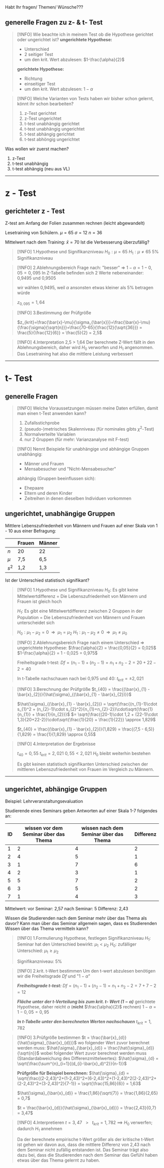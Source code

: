 Habt Ihr fragen/ Themen/ Wünsche???

## generelle Fragen zu z- & t- Test

>[!INFO] Wie beachte ich in meinem Test ob die Hypothese gerichtet oder ungerichtet ist?
>**ungerichtete Hypothese:**
>- Unterschied
>- 2 seitiger Test
>- um den krit. Wert abzulesen: $1-\frac{\alpha}{2}$
>
>**gerichtete Hypothese:**
>- Richtung
>- einseitiger Test
>- um den krit. Wert abzulesen: $1-\alpha$

>[!INFO] Welche Varianten von Tests haben wir bisher schon gelernt, könnt ihr schon bearbeiten?
>
>1. z-Test gerichtet
>2. z-Test ungerichtet
>3. t-test unabhängig gerichtet
>4. t-test unabhängig ungerichtet
>5. t-test abhängig gerichtet
>6. t-test abhöngig ungerichtet

Was wollen wir zuerst machen?
1. z-Test
2. t-test unabhängig
3. t-test abhängig (neu aus VL)

--- 
# z - Test
## gerichteter z - Test

Z-test am Anfang der Folien zusammen rechnen (leicht abgewandelt)

Lesetraining von Schülern. 
$\mu = 65$
$\sigma = 12$
$n = 36$

Mittelwert nach dem Training:
$\bar{x} = 70$
Ist die Verbesserung überzufällig?

>[!INFO] 1.Hypothese und Signifikanzniveau
>$H_0: \mu = 65$
>$H_1: \mu \neq 65$
>5% Signifikanzniveau

>[!INFO] 2.Ablehnungsbereich
>Frage nach: "besser" $\Rightarrow$
>$1 - \alpha = 1 - 0,05 =0,095$
> In Z-Tabelle befinden sich 2 Werte nebeneinander:
> 0,9495 und 0,9505 
>
>wir wählen 0,9495, weil $\alpha$ ansonsten etwas kleiner als 5% betragen würde
>
>$z_{0,095}=1,64$

>[!INFO] 3.Bestimmung der Prüfgröße
>
>$z_{krit}=\frac{\bar{x}-\mu}{\sigma_{\bar{x}}}=\frac{\bar{x}-\mu}{\frac{\sigma}{\sqrt{n}}}=\frac{70-65}{\frac{12}{\sqrt{36}}} = \frac{5}{\frac{12}{6}} = \frac{5}{2} = 2,5$

>[!INFO] 4.Interpretation
>2,5 > 1,64
>Der berechnete Z-Wert fällt in den Ablehnungsbereich, daher wird $H_0$ verworfen und $H_1$ angenommen. Das Lesetraining hat also die mittlere Leistung verbessert  

---
# t- Test
## generelle Fragen
>[!INFO] Welche Voraussetzungen müssen meine Daten erfüllen, damit man einen t-Test anwenden kann?
>1. Zufallsstichprobe
>2. (pseudo-)metrisches Skalenniveau (für nominales gibts $\chi^2$-Test)
>3. Normalverteilte Variablen
>4. nur 2 Gruppen (für mehr: Varianzanalyse mit F-test)

>[!INFO] Nennt Beispiele für unabhängige und abhängige Gruppen
>unabhängig: 
>- Männer und Frauen
>- Mensabesucher und "Nicht-Mensabesucher"
>
>abhängig (Gruppen beeinflussen sich):
>- Ehepaare
>- Eltern und deren Kinder
>- Zeitreihen in denen dieselben Individuen vorkommen


## ungerichtet, unabhängige Gruppen

Mittlere Lebenszufriedenheit von Männern und Frauen auf einer Skala von 1 - 10 aus einer Befragung:

|       | Frauen | Männer |
| ----- | ------ | ------ |
| $n$   | 20     | 22     |
| $\mu$ | 7,5    | 6,5    |
| $s^2$      |   1,2     |   1,3     |

Ist der Unterschied statistisch signifikant?

>[!INFO] 1.Hypothese und Signifikanzniveau
>$H_0$: Es gibt keine Mittelwertdifferenz = Die Lebenszufriedenheit von Männern und Frauen ist gleich hoch 
>
>$H_1$: Es gibt eine Mittelwertdifferenz zwischen 2 Gruppen in der Population = Die Lebenszufriedenheit von Männern und Frauen unterscheidet sich 
>
>$H_0: \mu_1 - \mu_2 = 0 ~~\Rightarrow~~ \mu_1 = \mu_2$
>$H_1 : \mu_1 - \mu_2 \neq 0 ~~\Rightarrow~~ \mu_1 \neq \mu_0$
>

>[!INFO] 2.Ablehnungsbereich
>Frage nach einem Unterschied $\Rightarrow$ ungerichtete Hypothese: 
>$\frac{\alpha}{2} = \frac{0,05}{2} = 0,025$
>$1-\frac{\alpha}{2} = 1 - 0,025 = 0,975$
>
>Freiheitsgrade t-test: 
>$Df = (n_1 - 1)+(n_2 - 1) = n_1 + n_2 -2 = 20 + 22 - 2 = 40$
>
>In t-Tabelle nachschauen nach bei 0,975 und 40: $t_{krit} = \pm 2,021$

>[!INFO] 3.Berechnung der Prüfgröße
>$t_{40} = \frac{(\bar{x}_{1} - \bar{x}_{2})}{\hat{\sigma}_{(\bar{x}_{1} - \bar{x}_{2})}}$
>
>$\hat{\sigma}_{(\bar{x}_{1} - \bar{x}_{2})} = \sqrt{\frac{(n_{1}-1)\cdot s_{1}^2 + (n_{2}-1)\cdot s_{2}^2}{n_{1}+n_{2}-2}}\cdot\sqrt{\frac{1}{n_{1}} + \frac{1}{n_{2}}}$
>$= \sqrt{\frac{(20-1)\cdot 1,2 + (22-1)\cdot 1,3}{20+22-2}}\cdot\sqrt{\frac{1}{20} + \frac{1}{22}} \approx 1,829$
>
>$t_{40} = \frac{(\bar{x}_{1} - \bar{x}_{2})}{1,829} = \frac{(7,5 - 6,5)}{1,829} = \frac{1}{1,829} \approx 0,55$

>[!INFO] 4.Interpretation der Ergebnisse
>
>$t_{40} = 0,55$
>$t_{krit} = 2,021$
>$0,55 < 2,021$
>$H_0$ bleibt weiterhin bestehen
>
>Es gibt keinen statistisch signifikanten Unterschied zwischen der mittleren Lebenszufriedenheit von Frauen im Vergleich zu Männern. 


---

## ungerichtet, abhängige Gruppen
Beispiel: Lehrveranstaltungsevaluation

Studierende eines Seminars geben Antworten auf einer Skala 1-7 folgendes an:

| ID  | wissen vor dem Seminar über das Thema | wissen nach dem Seminar über das Thema |  Differenz   |
| --- | ------------------------------------- | -------------------------------------- | --- |
| 1   | 2                                     | 4                                      |  2  |
| 2   | 4                                     | 5                                      |  1  |
| 3   | 1                                     | 7                                      |  6  |
| 4   | 2                                     | 3                                      |  1  |
| 5   | 5                                     | 7                                      |  2  |
| 6   | 3                                     | 5                                      |  2  |
| 7   | 1                                     | 4                                      |  3  |

Mittelwert: 
	vor Seminar: 2,57
	nach Seminar: 5
	Differenz: 2,43

Wissen die Studierenden nach dem Seminar mehr über das Thema als davor?
Kann man über das Seminar allgemein sagen, dass es Studierenden Wissen über das Thema vermitteln kann?

>[!INFO] 1.Formulierung Hypothese, festlegen Signifikanzniveau
>$H_1$: Seminar hat den Unterschied bewirkt: $\mu_{1} < \mu_{2}$
>$H_0$: zufälliger Unterschied: $\mu_{1} \geq \mu_{2}$
>
>Signifikanzniveau: $5\%$

>[!INFO] 2.krit. t-Wert bestimmen
>Um den t-wert abzulesen benötigen wir die Freiheitsgrade $Df$ und "$1-\alpha$" 
>
>**_Freiheitsgrade t-test:_**
>$Df = (n_1 - 1)+(n_2 - 1) = n_1 + n_2 -2 = 7 + 7 - 2 = 12$
>
>_**Fläche unter der t-Verteilung bis zum krit. t- Wert ($1-\alpha$)**_
>gerichtete Hypothese, daher reicht $\alpha$ (**nicht** $\frac{\alpha}{2}$ rechnen)
>$1-\alpha = 1 - 0,05 = 0,95$
>
>**_In t-Tabelle unter den berechneten Werten nachschauen_**
>$t_{krit} = 1,782$

>[!INFO] 3.Prüfgröße bestimmen
>$t = \frac{\bar{x}_{d}}{\hat{\sigma}_{\bar{x}_{d}}}$
> wo folgender Wert zuvor berechnet werden muss:
> $\hat{\sigma}_{\bar{x}_{d}} = \frac{\hat{\sigma}_{d}}{\sqrt{n}}$
> wobei folgender Wert zuvor berechnet werden muss (Standardabweichung des Differenzmittelwertes):
> $\hat{\sigma}_{d} = \sqrt{\frac{\sum^{n}_{i=1}{(d_{i}-\bar{x}_d)^2}}{n-1}}$
> 
> **Prüfgröße für Beispiel berechnen:**
> $\hat{\sigma}_{d} = \sqrt{\frac{(2-2,43)^2+(1-2,43)^2+(6-2,43)^2+(1-2,43)^2(2-2,43)^2+(2-2,43)^2+(3-2,43)^2}{7-1}} = \sqrt{\frac{15,86}{6}} = 1,63$
> 
>$\hat{\sigma}_{\bar{x}_{d}} = \frac{1,86}{\sqrt{7}} = \frac{1,86}{2,65} = 0,7$ 
>
>$t = \frac{\bar{x}_{d}}{\hat{\sigma}_{\bar{x}_{d}}} = \frac{2,43}{0,7} = 3,47$
 
>[!INFO] 4.Interpretieren
>$t = 3,47 ~~~>~~~ t_{krit} = 1,782$
>==> $H_0$ verwerfen; dadurch $H_1$ annehmen
>
>Da der berechnete empirische t-Wert größer als der kritische t-Wert ist gehen wir davon aus, dass die mittlere Differenz von 2,43 nach dem Seminar nicht zufällig entstanden ist. Das Seminar trägt also dazu bei, dass die Studierenden nach dem Seminar das Gefühl haben etwas über das Thema gelernt zu haben. 

